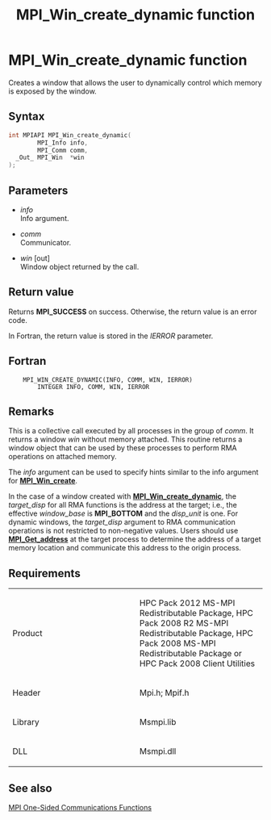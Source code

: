 ﻿---
title: MPI_Win_create_dynamic function
TOCTitle: MPI_Win_create_dynamic function
mtps_version: v=VS.85
f1_keywords:
- MPI_WIN_CREATE_DYNAMIC
- mpif/MPI_Win_create_dynamic
- mpi/MPI_WIN_CREATE_DYNAMIC
dev_langs:
- C++
- C
---

# MPI\_Win\_create\_dynamic function

Creates a window that allows the user to dynamically control which memory is exposed by the window.

## Syntax

``` c++
int MPIAPI MPI_Win_create_dynamic(
        MPI_Info info,
        MPI_Comm comm,
  _Out_ MPI_Win  *win
);
```

## Parameters

  - *info*  
    Info argument.

  - *comm*  
    Communicator.

  - *win* \[out\]  
    Window object returned by the call.

## Return value

Returns **MPI\_SUCCESS** on success. Otherwise, the return value is an error code.

In Fortran, the return value is stored in the *IERROR* parameter.

## Fortran

``` FORTRAN
    MPI_WIN_CREATE_DYNAMIC(INFO, COMM, WIN, IERROR)
        INTEGER INFO, COMM, WIN, IERROR
```

## Remarks

This is a collective call executed by all processes in the group of *comm*. It returns a window *win* without memory attached. This routine returns a window object that can be used by these processes to perform RMA operations on attached memory. 

The *info* argument can be used to specify hints similar to the info argument for [**MPI\_Win\_create**](mpi-win-create-function.md).

In the case of a window created with [**MPI\_Win\_create\_dynamic**](mpi-win-create-dynamic-function.md), the *target_disp* for all RMA functions is the address at the target; i.e., the effective *window_base* is **MPI\_BOTTOM** and the *disp_unit* is one. For dynamic windows, the *target_disp* argument to RMA communication operations is not restricted to non-negative values. Users should use [**MPI\_Get\_address**](mpi-get-address-function.md) at the target process to determine the address of a target memory location and communicate this address to the origin process.

## Requirements

<table>
<colgroup>
<col style="width: 50%" />
<col style="width: 50%" />
</colgroup>
<tbody>
<tr class="odd">
<td><p>Product</p></td>
<td><p>HPC Pack 2012 MS-MPI Redistributable Package, HPC Pack 2008 R2 MS-MPI Redistributable Package, HPC Pack 2008 MS-MPI Redistributable Package or HPC Pack 2008 Client Utilities</p></td>
</tr>
<tr class="even">
<td><p>Header</p></td>
<td>Mpi.h;
Mpif.h</td>
</tr>
<tr class="odd">
<td><p>Library</p></td>
<td>Msmpi.lib</td>
</tr>
<tr class="even">
<td><p>DLL</p></td>
<td>Msmpi.dll</td>
</tr>
</tbody>
</table>


## See also

[MPI One-Sided Communications Functions](mpi-one-sided-communications-functions.md)

